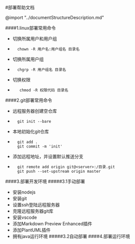 #部署帮助文档
<!-- 文档结构说明 -->
@import "../documentStructureDescription.md"

####1.linux部署常用命令
- 切换所属用户和用户组
-       chown -R 用户名:用户组名 目录名
- 切换所属用户组 
-       chgrp -R 用户组名 目录名
- 切换权限 
-        chmod -R 权限代码 目录名

####2.git部署常用命令
- 远程服务器创建空仓库
-       git init --bare
- 本地初始化git仓库
-       git add .
        git commit -m 'init'
- 添加远程地址，并设置默认推送分支
-       git remote add origin git@<server>:/目录.git
        git push --set-upstream origin master

####3.部署开发环境
#####3.1手动部署
- 安装nodejs
- 安装git
- 设置ssh登陆远程服务器
- 克隆远程服务器git库
- 安装vscode
- 添加Markdown Preview Enhanced插件
- 添加PlantUML插件
- 拥有java运行环境
#####3.2自动部署
####4.部署运行环境
